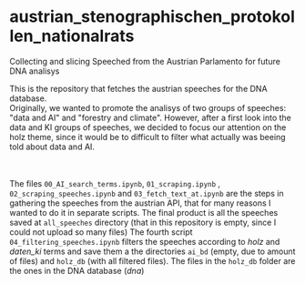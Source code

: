 # austrian_stenographischen_protokollen_nationalrats
Collecting and slicing Speeched from the Austrian Parlamento for future DNA analisys 

This is the repository that fetches the austrian speeches for the DNA database. 
<br> Originally, we wanted to promote the analisys of two groups of speeches: "data and AI" and "forestry and climate". However, after a first look into the data and KI groups of speeches, we decided to focus our attention on the holz theme, since it would be to difficult to filter what actually was beeing told about data and AI.

<br><br>
The files ```00_AI_search_terms.ipynb```, ```01_scraping.ipynb``` , ```02_scraping_speeches.ipynb``` and ```03_fetch_text_at.ipynb``` are the steps in gathering the speeches from the austrian API, that for many reasons I wanted to do it in separate scripts. The final product is all the speeches saved at ```all_speeches``` directory (that in this repository is empty, since I could not upload so many files) The fourth script ```04_filtering_speeches.ipynb``` filters the speeches according to *holz* and *daten_ki* terms and save them a the directories ```ai_bd``` (empty, due to amount of files) and ```holz_db``` (with all filtered files). The files in the ```holz_db``` folder are the ones in the DNA database (*dna*)
